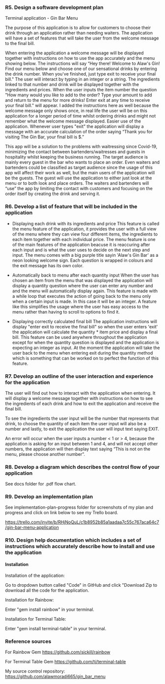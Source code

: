 ### R5. Design a software development plan
Terminal application - Gin Bar Menu

The purpose of this application is to allow for customers to choose their drink through an application rather than needing waiters. The application will have a set of features that will take the user from the welcome message to the final bill. 

When entering the application a welcome message will be displayed together with instructions on how to use the app accurately and the menu showing below. 
The instructions will say “Hey there! Welcome to Alaw's Gin! Find our menu below and choose one of our sensational drinks by entering the drink number. When you've finished, just type exit to receive your final bill." The user will interact by typing in an integer or a string.
The ingredients linked to that number and drink will be displayed together with the ingredients and prices. When the user inputs the item number the question "How many would you like to add to the order? Type your amount to add and return to the menu for more drinks! Enter exit at any time to receive your final bill." will appear. I added the instructions here as well because the welcome message only shows once, in real life the user will be on this application for a longer period of time whilst ordering drinks and might not remember what the welcome message displayed. Easier use of the application. 
Whenever user types "exit" the application will display a message with an accurate calculation of the order saying “Thank you for visiting The Gin Bar, your final bill is $.”

This app will be a solution to the problems with waitressing since Covid-19, minimizing the contact between bartenders/waitresses and guests in hospitality whilst keeping the business running. The target audience is mainly every guest in the bar who wants to place an order. Even waiters and bartenders could be classified as target audience since the usage of this app will affect their work as well, but the main users of the application will be the guests. The guest will use the application to either just look at the menu or to both look and place orders. The waiters and bartenders will “use” the app by limiting the contact with customers and focusing on the order itself by creating the drink and serving it. 

### R6. Develop a list of feature that will be included in the application

- Displaying each drink with its ingredients and price 
This feature is called the menu feature of the application, it provides the user with a full view of the menu where they can view four different items, the ingredients to each item together with each individual price. The menu feature is one of the main features of the application beacuse it is reaccuring after each input and is what the user uses to decide on the next step and input. The menu comes with a big purple title sayin 'Alaw's Gin Bar' as a neon looking welcome sign. Each question is wrapped in colours and the exit message has its own color. 

- Automatically back to menu after each quantity input
When the user has chosen an item from the menu that was displayed the application will display a quantity question where the user can enter any number and and the menu will automatically display again. This feature is made with a while loop that executes the action of going back to the menu only when a certain input is made. In this case it will be an integer. A feature like this simplifies the usage where the user has easy access to the menu rather than having to scroll to options to find it. 

- Displaying correctly calculated final bill
The application instructions will display "enter exit to receive the final bill" so when the user enters 'exit' the application will calculate the quantity * item price and display a final bill. This feature can be used anywhere throughout the application except for when the quantity question is displayed and the application is expecting an integer as input. At the moment the application will take the user back to the menu when entering exit during the quantity method which is something that can be worked on to perfect the function of this feature. 

### R7. Develop an outline of the user interaction and experience for the application 

The user will find out how to interact with the application when entering. It will display a welcome message together with instructions on how to see the ingredients of each drink and how to exit the application and receive the final bill.

To see the ingredients the user input will be the number that represents that drink, to choose the quantity of each item the user input will also be a number and lastly, to exit the application the user will input text saying EXIT.

An error will occur when the user inputs a number < 1 or > 4, because the application is asking for an input between 1 and 4, and will not accept other numbers, the application will then display text saying “This is not on the menu, please choose another number”.

### R8. Develop a diagram which describes the control flow of your application 

See docs folder for .pdf flow chart.

### R9. Develop an implementation plan

See implementation-plan-progress folder for screenshots of my plan and progress and click on link below to see my Trello board. 

https://trello.com/invite/b/RHjNoQuL/c1b8952b85a1aadaa7c55c767aca64c7/gin-bar-menu-application


### R10. Design help documentation which includes a set of instructions which accurately describe how to install and use the application 

#### Installation 

Installation of the application:

Go to dropdown button called "Code" in GitHub and click "Download Zip to download all the code for the application.

Installation for Rainbow:

Enter "gem install rainbow" in your terminal.

Installation for Terminal Table:

Enter "gem install terminal-table" in your terminal.

### Reference sources

For Rainbow Gem
https://github.com/sickill/rainbow

For Terminal Table Gem
https://github.com/tj/terminal-table

My source control repository:
https://github.com/alawmoradi665/gin_bar_menu